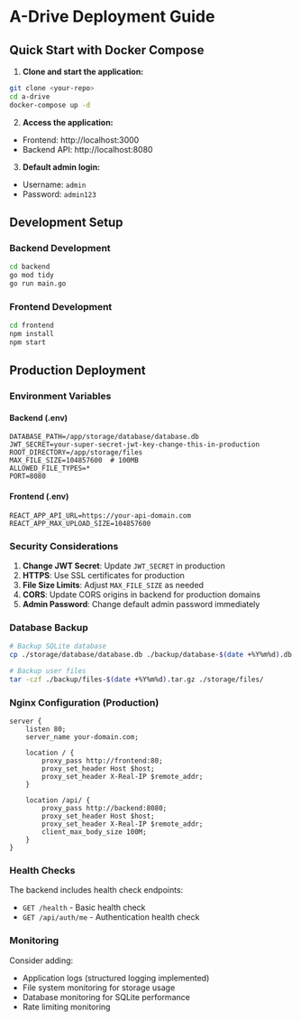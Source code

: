 # A-Drive Deployment Guide

## Quick Start with Docker Compose

1. **Clone and start the application:**
```bash
git clone <your-repo>
cd a-drive
docker-compose up -d
```

2. **Access the application:**
- Frontend: http://localhost:3000
- Backend API: http://localhost:8080

3. **Default admin login:**
- Username: `admin`
- Password: `admin123`

## Development Setup

### Backend Development
```bash
cd backend
go mod tidy
go run main.go
```

### Frontend Development
```bash
cd frontend
npm install
npm start
```

## Production Deployment

### Environment Variables

#### Backend (.env)
```env
DATABASE_PATH=/app/storage/database/database.db
JWT_SECRET=your-super-secret-jwt-key-change-this-in-production
ROOT_DIRECTORY=/app/storage/files
MAX_FILE_SIZE=104857600  # 100MB
ALLOWED_FILE_TYPES=*
PORT=8080
```

#### Frontend (.env)
```env
REACT_APP_API_URL=https://your-api-domain.com
REACT_APP_MAX_UPLOAD_SIZE=104857600
```

### Security Considerations

1. **Change JWT Secret**: Update `JWT_SECRET` in production
2. **HTTPS**: Use SSL certificates for production
3. **File Size Limits**: Adjust `MAX_FILE_SIZE` as needed
4. **CORS**: Update CORS origins in backend for production domains
5. **Admin Password**: Change default admin password immediately

### Database Backup

```bash
# Backup SQLite database
cp ./storage/database/database.db ./backup/database-$(date +%Y%m%d).db

# Backup user files
tar -czf ./backup/files-$(date +%Y%m%d).tar.gz ./storage/files/
```

### Nginx Configuration (Production)

```nginx
server {
    listen 80;
    server_name your-domain.com;
    
    location / {
        proxy_pass http://frontend:80;
        proxy_set_header Host $host;
        proxy_set_header X-Real-IP $remote_addr;
    }
    
    location /api/ {
        proxy_pass http://backend:8080;
        proxy_set_header Host $host;
        proxy_set_header X-Real-IP $remote_addr;
        client_max_body_size 100M;
    }
}
```

### Health Checks

The backend includes health check endpoints:
- `GET /health` - Basic health check
- `GET /api/auth/me` - Authentication health check

### Monitoring

Consider adding:
- Application logs (structured logging implemented)
- File system monitoring for storage usage
- Database monitoring for SQLite performance
- Rate limiting monitoring